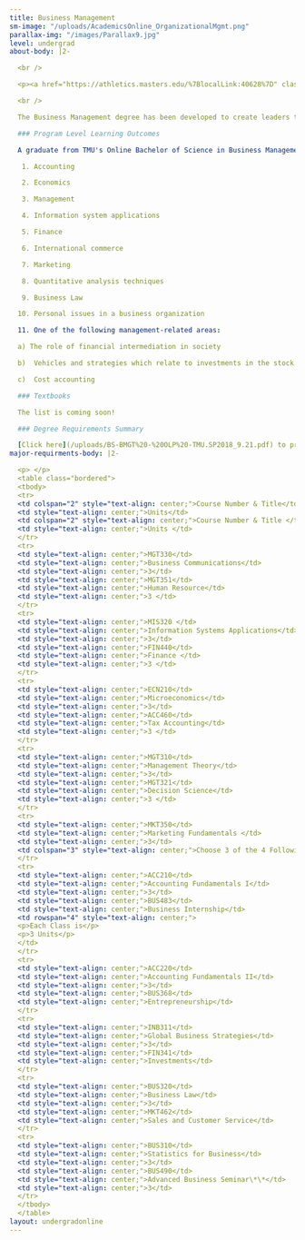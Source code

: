```yaml
---
title: Business Management
sm-image: "/uploads/AcademicsOnline_OrganizationalMgmt.png"
parallax-img: "/images/Parallax9.jpg"
level: undergrad
about-body: |2-

  <br />

  <p><a href="https://athletics.masters.edu/%7BlocalLink:40628%7D" class="btn btn-navy">Request Info</a></p>

  <br />

  The Business Management degree has been developed to create leaders that solve problems and make decisions while leading and guiding an organizational unit in its efforts to achieve a goal or objective. Students will study the fundamentals of management theory together with the tools used by modern management practitioners; will explore modern theories, concepts, and principles of management and administration; will apply the lessons learned to contemporary management situation; and will be encouraged to develop an appetite for contemporary management literature.  In the Business Department, students develop from a common viewpoint that all truth is of God.  Therefore, as led by the Spirit, the student will search for truth to be applied with wisdom to the glory and honor of God.

  ### Program Level Learning Outcomes

  A graduate from TMU's Online Bachelor of Science in Business Management degree program should be able to demonstrate a strong working knowledge in the following areas:

   1. Accounting

   2. Economics

   3. Management

   4. Information system applications

   5. Finance

   6. International commerce

   7. Marketing

   8. Quantitative analysis techniques

   9. Business Law

  10. Personal issues in a business organization

  11. One of the following management-related areas:

  a) The role of financial intermediation in society

  b)  Vehicles and strategies which relate to investments in the stock and bond markets

  c)  Cost accounting

  ### Textbooks

  The list is coming soon!

  ### Degree Requirements Summary

  [Click here](/uploads/BS-BMGT%20-%20OLP%20-TMU.SP2018_9.21.pdf) to print a summary of the degree requirements for the Online Business Management Degree
major-requirments-body: |2-

  <p> </p>
  <table class="bordered">
  <tbody>
  <tr>
  <td colspan="2" style="text-align: center;">Course Number & Title</td>
  <td style="text-align: center;">Units</td>
  <td colspan="2" style="text-align: center;">Course Number & Title </td>
  <td style="text-align: center;">Units </td>
  </tr>
  <tr>
  <td style="text-align: center;">MGT330</td>
  <td style="text-align: center;">Business Communications</td>
  <td style="text-align: center;">3</td>
  <td style="text-align: center;">MGT351</td>
  <td style="text-align: center;">Human Resource</td>
  <td style="text-align: center;">3 </td>
  </tr>
  <tr>
  <td style="text-align: center;">MIS320 </td>
  <td style="text-align: center;">Information Systems Applications</td>
  <td style="text-align: center;">3</td>
  <td style="text-align: center;">FIN440</td>
  <td style="text-align: center;">Finance </td>
  <td style="text-align: center;">3 </td>
  </tr>
  <tr>
  <td style="text-align: center;">ECN210</td>
  <td style="text-align: center;">Microeconomics</td>
  <td style="text-align: center;">3</td>
  <td style="text-align: center;">ACC460</td>
  <td style="text-align: center;">Tax Accounting</td>
  <td style="text-align: center;">3 </td>
  </tr>
  <tr>
  <td style="text-align: center;">MGT310</td>
  <td style="text-align: center;">Management Theory</td>
  <td style="text-align: center;">3</td>
  <td style="text-align: center;">MGT321</td>
  <td style="text-align: center;">Decision Science</td>
  <td style="text-align: center;">3 </td>
  </tr>
  <tr>
  <td style="text-align: center;">MKT350</td>
  <td style="text-align: center;">Marketing Fundamentals </td>
  <td style="text-align: center;">3</td>
  <td colspan="3" style="text-align: center;">Choose 3 of the 4 Following Courses</td>
  </tr>
  <tr>
  <td style="text-align: center;">ACC210</td>
  <td style="text-align: center;">Accounting Fundamentals I</td>
  <td style="text-align: center;">3</td>
  <td style="text-align: center;">BUS483</td>
  <td style="text-align: center;">Business Internship</td>
  <td rowspan="4" style="text-align: center;">
  <p>Each Class is</p>
  <p>3 Units</p>
  </td>
  </tr>
  <tr>
  <td style="text-align: center;">ACC220</td>
  <td style="text-align: center;">Accounting Fundamentals II</td>
  <td style="text-align: center;">3</td>
  <td style="text-align: center;">BUS368</td>
  <td style="text-align: center;">Entrepreneurship</td>
  </tr>
  <tr>
  <td style="text-align: center;">INB311</td>
  <td style="text-align: center;">Global Business Strategies</td>
  <td style="text-align: center;">3</td>
  <td style="text-align: center;">FIN341</td>
  <td style="text-align: center;">Investments</td>
  </tr>
  <tr>
  <td style="text-align: center;">BUS320</td>
  <td style="text-align: center;">Business Law</td>
  <td style="text-align: center;">3</td>
  <td style="text-align: center;">MKT462</td>
  <td style="text-align: center;">Sales and Customer Service</td>
  </tr>
  <tr>
  <td style="text-align: center;">BUS310</td>
  <td style="text-align: center;">Statistics for Business</td>
  <td style="text-align: center;">3</td>
  <td style="text-align: center;">BUS490</td>
  <td style="text-align: center;">Advanced Business Seminar\*\*</td>
  <td style="text-align: center;">3</td>
  </tr>
  </tbody>
  </table>
layout: undergradonline
---
```


